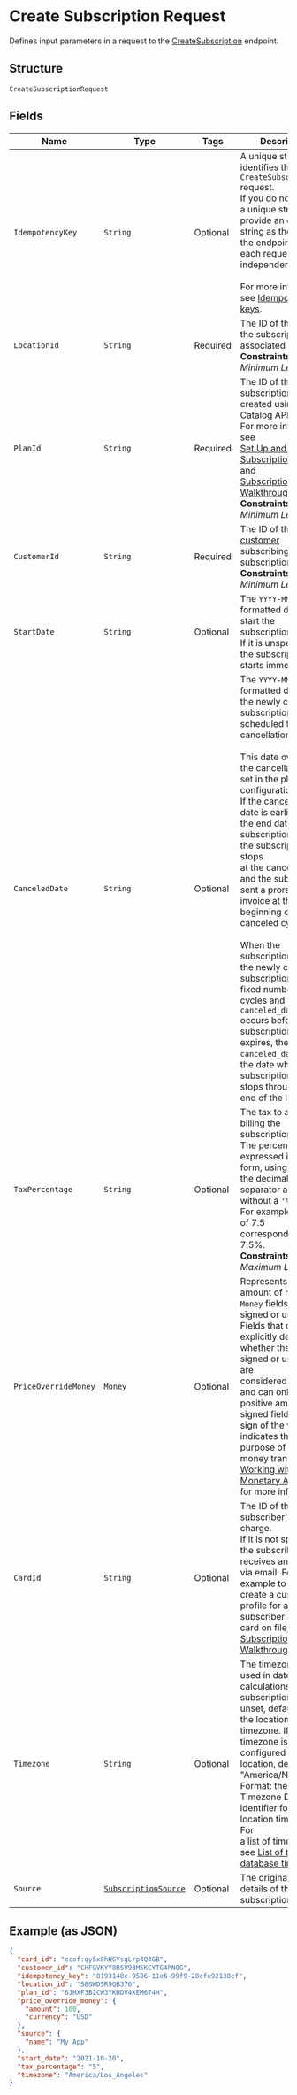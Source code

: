 
# Create Subscription Request

Defines input parameters in a request to the
[CreateSubscription](/doc/api/subscriptions.md#create-subscription) endpoint.

## Structure

`CreateSubscriptionRequest`

## Fields

| Name | Type | Tags | Description | Getter |
|  --- | --- | --- | --- | --- |
| `IdempotencyKey` | `String` | Optional | A unique string that identifies this `CreateSubscription` request.<br>If you do not provide a unique string (or provide an empty string as the value),<br>the endpoint treats each request as independent.<br><br>For more information, see [Idempotency keys](https://developer.squareup.com/docs/working-with-apis/idempotency). | String getIdempotencyKey() |
| `LocationId` | `String` | Required | The ID of the location the subscription is associated with.<br>**Constraints**: *Minimum Length*: `1` | String getLocationId() |
| `PlanId` | `String` | Required | The ID of the subscription plan created using the Catalog API.<br>For more information, see<br>[Set Up and Manage a Subscription Plan](https://developer.squareup.com/docs/subscriptions-api/setup-plan) and<br>[Subscriptions Walkthrough](https://developer.squareup.com/docs/subscriptions-api/walkthrough).<br>**Constraints**: *Minimum Length*: `1` | String getPlanId() |
| `CustomerId` | `String` | Required | The ID of the [customer](/doc/models/customer.md) subscribing to the subscription plan.<br>**Constraints**: *Minimum Length*: `1` | String getCustomerId() |
| `StartDate` | `String` | Optional | The `YYYY-MM-DD`-formatted date to start the subscription.<br>If it is unspecified, the subscription starts immediately. | String getStartDate() |
| `CanceledDate` | `String` | Optional | The `YYYY-MM-DD`-formatted date when the newly created subscription is scheduled for cancellation.<br><br>This date overrides the cancellation date set in the plan configuration.<br>If the cancellation date is earlier than the end date of a subscription cycle, the subscription stops<br>at the canceled date and the subscriber is sent a prorated invoice at the beginning of the canceled cycle.<br><br>When the subscription plan of the newly created subscription has a fixed number of cycles and the `canceled_date`<br>occurs before the subscription plan expires, the specified `canceled_date` sets the date when the subscription<br>stops through the end of the last cycle. | String getCanceledDate() |
| `TaxPercentage` | `String` | Optional | The tax to add when billing the subscription.<br>The percentage is expressed in decimal form, using a `'.'` as the decimal<br>separator and without a `'%'` sign. For example, a value of 7.5<br>corresponds to 7.5%.<br>**Constraints**: *Maximum Length*: `10` | String getTaxPercentage() |
| `PriceOverrideMoney` | [`Money`](/doc/models/money.md) | Optional | Represents an amount of money. `Money` fields can be signed or unsigned.<br>Fields that do not explicitly define whether they are signed or unsigned are<br>considered unsigned and can only hold positive amounts. For signed fields, the<br>sign of the value indicates the purpose of the money transfer. See<br>[Working with Monetary Amounts](https://developer.squareup.com/docs/build-basics/working-with-monetary-amounts)<br>for more information. | Money getPriceOverrideMoney() |
| `CardId` | `String` | Optional | The ID of the [subscriber's](/doc/models/customer.md) [card](/doc/models/card.md) to charge.<br>If it is not specified, the subscriber receives an invoice via email. For an example to<br>create a customer profile for a subscriber and add a card on file, see [Subscriptions Walkthrough](https://developer.squareup.com/docs/subscriptions-api/walkthrough). | String getCardId() |
| `Timezone` | `String` | Optional | The timezone that is used in date calculations for the subscription. If unset, defaults to<br>the location timezone. If a timezone is not configured for the location, defaults to "America/New_York".<br>Format: the IANA Timezone Database identifier for the location timezone. For<br>a list of time zones, see [List of tz database time zones](https://en.wikipedia.org/wiki/List_of_tz_database_time_zones). | String getTimezone() |
| `Source` | [`SubscriptionSource`](/doc/models/subscription-source.md) | Optional | The origination details of the subscription. | SubscriptionSource getSource() |

## Example (as JSON)

```json
{
  "card_id": "ccof:qy5x8hHGYsgLrp4Q4GB",
  "customer_id": "CHFGVKYY8RSV93M5KCYTG4PN0G",
  "idempotency_key": "8193148c-9586-11e6-99f9-28cfe92138cf",
  "location_id": "S8GWD5R9QB376",
  "plan_id": "6JHXF3B2CW3YKHDV4XEM674H",
  "price_override_money": {
    "amount": 100,
    "currency": "USD"
  },
  "source": {
    "name": "My App"
  },
  "start_date": "2021-10-20",
  "tax_percentage": "5",
  "timezone": "America/Los_Angeles"
}
```

